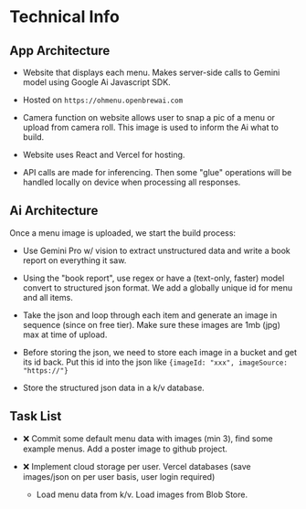 # Technical Info

## App Architecture

- Website that displays each menu. Makes server-side calls to Gemini model using Google Ai Javascript SDK.

- Hosted on `https://ohmenu.openbrewai.com`

- Camera function on website allows user to snap a pic of a menu or upload from camera roll. This image is used to inform the Ai what to build.

- Website uses React and Vercel for hosting.

- API calls are made for inferencing. Then some "glue" operations will be handled locally on device when processing all responses.

## Ai Architecture

Once a menu image is uploaded, we start the build process:

- Use Gemini Pro w/ vision to extract unstructured data and write a book report on everything it saw.

- Using the "book report", use regex or have a (text-only, faster) model convert to structured json format. We add a globally unique id for menu and all items.

- Take the json and loop through each item and generate an image in sequence (since on free tier). Make sure these images are 1mb (jpg) max at time of upload.

- Before storing the json, we need to store each image in a bucket and get its id back. Put this id into the json like `{imageId: "xxx", imageSource: "https://"}`

- Store the structured json data in a k/v database.

## Task List

- ❌ Commit some default menu data with images (min 3), find some example menus. Add a poster image to github project.

- ❌ Implement cloud storage per user. Vercel databases (save images/json on per user basis, user login required)

  - Load menu data from k/v. Load images from Blob Store.
